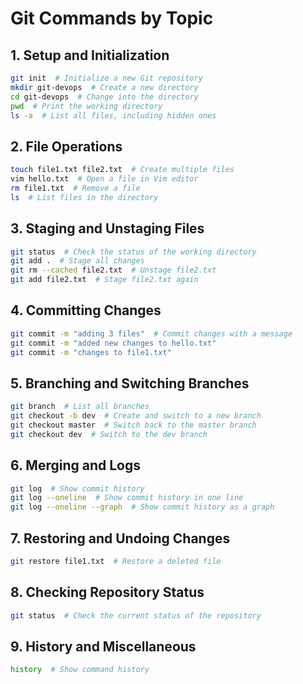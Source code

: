 # Git Commands by Topic

## 1. Setup and Initialization
```bash
git init  # Initialize a new Git repository
mkdir git-devops  # Create a new directory
cd git-devops  # Change into the directory
pwd  # Print the working directory
ls -a  # List all files, including hidden ones
```

## 2. File Operations
```bash
touch file1.txt file2.txt  # Create multiple files
vim hello.txt  # Open a file in Vim editor
rm file1.txt  # Remove a file
ls  # List files in the directory
```

## 3. Staging and Unstaging Files
```bash
git status  # Check the status of the working directory
git add .  # Stage all changes
git rm --cached file2.txt  # Unstage file2.txt
git add file2.txt  # Stage file2.txt again
```

## 4. Committing Changes
```bash
git commit -m "adding 3 files"  # Commit changes with a message
git commit -m "added new changes to hello.txt"
git commit -m "changes to file1.txt"
```

## 5. Branching and Switching Branches
```bash
git branch  # List all branches
git checkout -b dev  # Create and switch to a new branch
git checkout master  # Switch back to the master branch
git checkout dev  # Switch to the dev branch
```

## 6. Merging and Logs
```bash
git log  # Show commit history
git log --oneline  # Show commit history in one line
git log --oneline --graph  # Show commit history as a graph
```

## 7. Restoring and Undoing Changes
```bash
git restore file1.txt  # Restore a deleted file
```

## 8. Checking Repository Status
```bash
git status  # Check the current status of the repository
```

## 9. History and Miscellaneous
```bash
history  # Show command history
```

